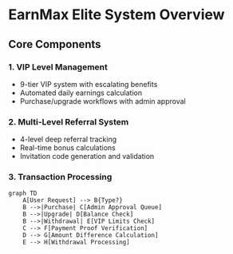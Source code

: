# EarnMax Elite System Overview

## Core Components

### 1. VIP Level Management
- 9-tier VIP system with escalating benefits
- Automated daily earnings calculation
- Purchase/upgrade workflows with admin approval

### 2. Multi-Level Referral System
- 4-level deep referral tracking
- Real-time bonus calculations
- Invitation code generation and validation

### 3. Transaction Processing
```mermaid
graph TD
    A[User Request] --> B{Type?}
    B -->|Purchase| C[Admin Approval Queue]
    B -->|Upgrade| D[Balance Check]
    B -->|Withdrawal| E[VIP Limits Check]
    C --> F[Payment Proof Verification]
    D --> G[Amount Difference Calculation]
    E --> H[Withdrawal Processing]